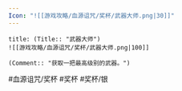 ```yaml
---
Icon: "![[游戏攻略/血源诅咒/奖杯/武器大师.png|30]]"
---
```

```ad-common-silver-trophy
title: (Title:: "武器大师")
![[游戏攻略/血源诅咒/奖杯/武器大师.png|100]]

(Comment:: "获取一把最高级别的武器。")
```

#血源诅咒/奖杯 #奖杯 #奖杯/银
